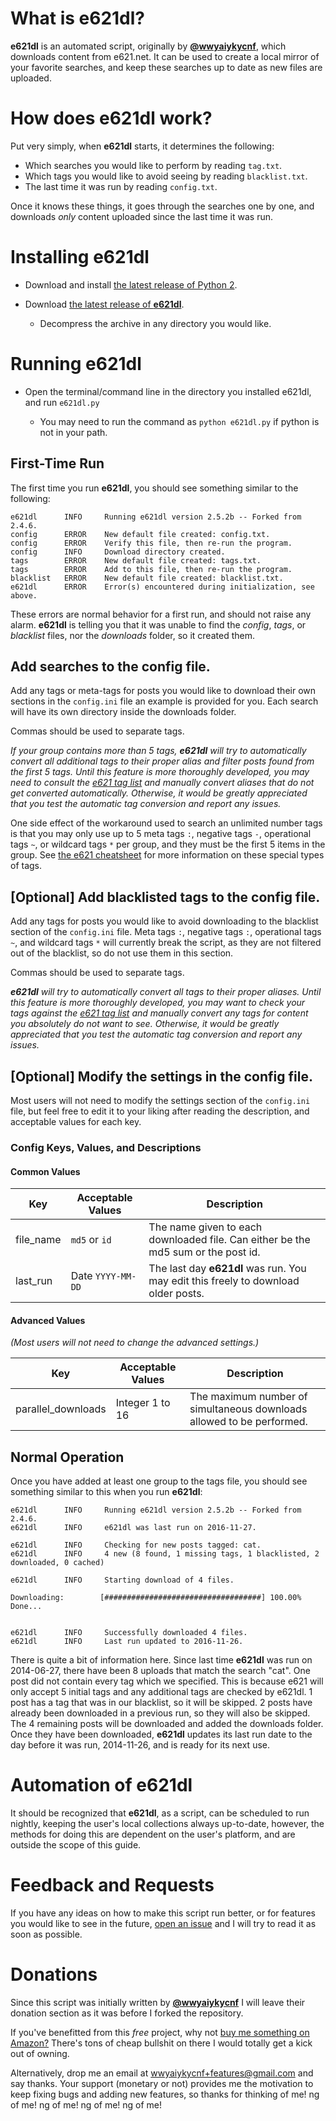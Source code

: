 # What is **e621dl**?

**e621dl** is an automated script, originally by [**@wwyaiykycnf**](https://github.com/wwyaiykycnf), which downloads content from e621.net. It can be used to create a local mirror of your favorite searches, and keep these searches up to date as new files are uploaded.

# How does **e621dl** work?

Put very simply, when **e621dl** starts, it determines the following:

- Which searches you would like to perform by reading `tag.txt`.
- Which tags you would like to avoid seeing by reading `blacklist.txt`.
- The last time it was run by reading `config.txt`.

Once it knows these things, it goes through the searches one by one, and downloads _only_ content uploaded since the last time it was run.

# Installing **e621dl**

- Download and install [the latest release of Python 2](https://www.python.org/downloads/).
- Download [the latest release of **e621dl**](https://github.com/wulfre/e621dl/releases/latest).

  - Decompress the archive in any directory you would like.

# Running **e621dl**

- Open the terminal/command line in the directory you installed e621dl, and run `e621dl.py`

  - You may need to run the command as `python e621dl.py` if python is not in your path.

## First-Time Run

The first time you run **e621dl**, you should see something similar to the following:

```
e621dl      INFO     Running e621dl version 2.5.2b -- Forked from 2.4.6.
config      ERROR    New default file created: config.txt.
config      ERROR    Verify this file, then re-run the program.
config      INFO     Download directory created.
tags        ERROR    New default file created: tags.txt.
tags        ERROR    Add to this file, then re-run the program.
blacklist   ERROR    New default file created: blacklist.txt.
e621dl      ERROR    Error(s) encountered during initialization, see above.
```

These errors are normal behavior for a first run, and should not raise any alarm. **e621dl** is telling you that it was unable to find the _config_, _tags_, or _blacklist_ files, nor the _downloads_ folder, so it created them.

## Add searches to the config file.

Add any tags or meta-tags for posts you would like to download their own sections in the `config.ini` file an example is provided for you. Each search will have its own directory inside the downloads folder.

Commas should be used to separate tags.

_If your group contains more than 5 tags, **e621dl** will try to automatically convert all additional tags to their proper alias and filter posts found from the first 5 tags. Until this feature is more thoroughly developed, you may need to consult the [e621 tag list](https://e621.net/tag_alias/) and manually convert aliases that do not get converted automatically. Otherwise, it would be greatly appreciated that you test the automatic tag conversion and report any issues._

One side effect of the workaround used to search an unlimited number tags is that you may only use up to 5 meta tags `:`, negative tags `-`, operational tags `~`, or wildcard tags `*` per group, and they must be the first 5 items in the group. See [the e621 cheatsheet](https://e621.net/help/show/cheatsheet) for more information on these special types of tags.

## [Optional] Add blacklisted tags to the config file.

Add any tags for posts you would like to avoid downloading to the blacklist section of the `config.ini` file. Meta tags `:`, negative tags `:`, operational tags `~`, and wildcard tags `*` will currently break the script, as they are not filtered out of the blacklist, so do not use them in this section.

Commas should be used to separate tags.

_**e621dl** will try to automatically convert all tags to their proper aliases. Until this feature is more thoroughly developed, you may want to check your tags against the [e621 tag list](https://e621.net/tag_alias/) and manually convert any tags for content you absolutely do not want to see. Otherwise, it would be greatly appreciated that you test the automatic tag conversion and report any issues._

## [Optional] Modify the settings in the config file.

Most users will not need to modify the settings section of the `config.ini` file, but feel free to edit it to your liking after reading the description, and acceptable values for each key.

### Config Keys, Values, and Descriptions

#### Common Values

Key                   | Acceptable Values | Description
--------------------- |  -----------------| ----------------------------------------------------------------------------------
file_name             | `md5` or `id`     | The name given to each downloaded file. Can either be the md5 sum or the post id.
last_run              |Date `YYYY-MM-DD` | The last day **e621dl** was run. You may edit this freely to download older posts.

#### Advanced Values

_(Most users will not need to change the advanced settings.)_

Key                | Acceptable Values    | Description
--------------------- |  -----------------| ----------------------------------------------------------------------------------
parallel_downloads | Integer 1 to 16      | The maximum number of simultaneous downloads allowed to be performed.

## Normal Operation

Once you have added at least one group to the tags file, you should see something similar to this when you run **e621dl**:

```
e621dl      INFO     Running e621dl version 2.5.2b -- Forked from 2.4.6.
e621dl      INFO     e621dl was last run on 2016-11-27.

e621dl      INFO     Checking for new posts tagged: cat.
e621dl      INFO     4 new (8 found, 1 missing tags, 1 blacklisted, 2 downloaded, 0 cached)

e621dl      INFO     Starting download of 4 files.

Downloading:        [###################################] 100.00% Done...


e621dl      INFO     Successfully downloaded 4 files.
e621dl      INFO     Last run updated to 2016-11-26.
```

There is quite a bit of information here. Since last time **e621dl** was run on 2014-06-27, there have been 8 uploads that match the search "cat". One post did not contain every tag which we specified. This is because e621 will only accept 5 initial tags and any additional tags are checked by e621dl. 1 post has a tag that was in our blacklist, so it will be skipped. 2 posts have already been downloaded in a previous run, so they will also be skipped. The 4 remaining posts will be downloaded and added the downloads folder. Once they have been downloaded, **e621dl** updates its last run date to the day before it was run, 2014-11-26, and is ready for its next use.

# Automation of **e621dl**

It should be recognized that **e621dl**, as a script, can be scheduled to run nightly, keeping the user's local collections always up-to-date, however, the methods for doing this are dependent on the user's platform, and are outside the scope of this guide.

# Feedback and Requests

If you have any ideas on how to make this script run better, or for features you would like to see in the future, [open an issue](https://github.com/Wulfre/e621dl/issues) and I will try to read it as soon as possible.

# Donations

Since this script was initially written by [**@wwyaiykycnf**](https://github.com/wwyaiykycnf) I will leave their donation section as it was before I forked the repository.

If you've benefitted from this _free_ project, why not [buy me something on Amazon?](http://amzn.com/w/20RZIUHXLO6R4) There's tons of cheap bullshit on there I would totally get a kick out of owning.

Alternatively, drop me an email at wwyaiykycnf+features@gmail.com and say thanks. Your support (monetary or not) provides me the motivation to keep fixing bugs and adding new features, so thanks for thinking of me! ng of me! ng of me! ng of me! ng of me!
